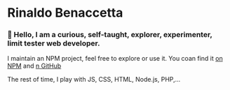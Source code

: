 # Rinaldo Benaccetta

### 👋 Hello, I am a curious, self-taught, explorer, experimenter, limit tester web developer.

I maintain an NPM project, feel free to explore or use it. You coan find it [on NPM](https://www.npmjs.com/package/anah) and [n GitHub](https://github.com/RinaldoBenaccetta/anah)

The rest of time, I play with JS, CSS, HTML, Node.js, PHP,...
